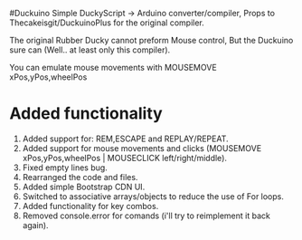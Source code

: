 #Duckuino
Simple DuckyScript -> Arduino converter/compiler, Props to Thecakeisgit/DuckuinoPlus for the original compiler.

The original Rubber Ducky cannot preform Mouse control, But the Duckuino sure can (Well.. at least only this compiler).

You can emulate mouse movements with MOUSEMOVE xPos,yPos,wheelPos


# Added functionality
1. Added support for: REM,ESCAPE and REPLAY/REPEAT.
2. Added support for mouse movements and clicks (MOUSEMOVE xPos,yPos,wheelPos | MOUSECLICK left/right/middle).
3. Fixed empty lines bug.
4. Rearranged the code and files.
5. Added simple Bootstrap CDN UI.
6. Switched to associative arrays/objects to reduce the use of For loops.
7. Added functionality for key combos.
8. Removed console.error for comands (i'll try to reimplement it back again).
